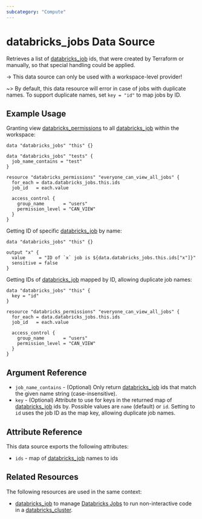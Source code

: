 ```yaml
---
subcategory: "Compute"
---
```

# databricks_jobs Data Source

Retrieves a list of [databricks_job](../resources/job.md) ids, that were created by Terraform or manually, so that special handling could be applied.

-> This data source can only be used with a workspace-level provider!

~> By default, this data resource will error in case of jobs with duplicate names. To support duplicate names, set `key = "id"` to map jobs by ID.

## Example Usage

Granting view [databricks_permissions](../resources/permissions.md) to all [databricks_job](../resources/job.md) within the workspace:

```hcl
data "databricks_jobs" "this" {}

data "databricks_jobs" "tests" {
  job_name_contains = "test"
}

resource "databricks_permissions" "everyone_can_view_all_jobs" {
  for_each = data.databricks_jobs.this.ids
  job_id   = each.value

  access_control {
    group_name       = "users"
    permission_level = "CAN_VIEW"
  }
}
```

Getting ID of specific [databricks_job](../resources/job.md) by name:

```hcl
data "databricks_jobs" "this" {}

output "x" {
  value     = "ID of `x` job is ${data.databricks_jobs.this.ids["x"]}"
  sensitive = false
}
```

Getting IDs of [databricks_job](../resources/job.md) mapped by ID, allowing duplicate job names:

```hcl
data "databricks_jobs" "this" {
  key = "id"
}

resource "databricks_permissions" "everyone_can_view_all_jobs" {
  for_each = data.databricks_jobs.this.ids
  job_id   = each.value

  access_control {
    group_name       = "users"
    permission_level = "CAN_VIEW"
  }
}
```

## Argument Reference

* `job_name_contains` - (Optional) Only return [databricks_job](../resources/job.md#) ids that match the given name string (case-insensitive).
* `key` - (Optional) Attribute to use for keys in the returned map of [databricks_job](../resources/job.md#) ids by. Possible values are `name` (default) or `id`. Setting to `id` uses the job ID as the map key, allowing duplicate job names.

## Attribute Reference

This data source exports the following attributes:

* `ids` - map of [databricks_job](../resources/job.md) names to ids

## Related Resources

The following resources are used in the same context:

* [databricks_job](../resources/job.md) to manage [Databricks Jobs](https://docs.databricks.com/jobs.html) to run non-interactive code in a [databricks_cluster](../resources/cluster.md).
